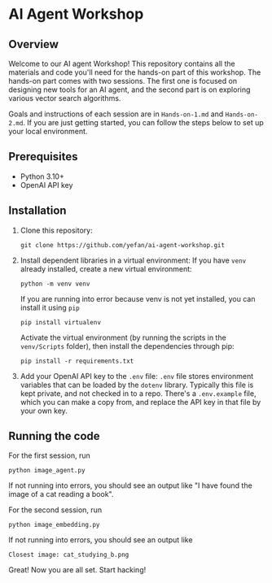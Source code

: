 # AI Agent Workshop

## Overview
Welcome to our AI agent Workshop! This repository contains all the materials and code you'll need for the hands-on part of this workshop. The hands-on part comes with two sessions. The first one is focused on designing new tools for an AI agent, and the second part is on exploring various vector search algorithms.

Goals and instructions of each session are in `Hands-on-1.md` and `Hands-on-2.md`. If you are just getting started, you can follow the steps below to set up your local environment.

## Prerequisites
- Python 3.10+
- OpenAI API key

## Installation
1. Clone this repository:
   ```
   git clone https://github.com/yefan/ai-agent-workshop.git
   ```
2. Install dependent libraries in a virtual environment:
   If you have `venv` already installed, create a new virtual environment:
   ```
   python -m venv venv
   ```
   If you are running into error because venv is not yet installed, you can install it using `pip`
   ```
   pip install virtualenv
   ``` 
   Activate the virtual environment (by running the scripts in the `venv/Scripts` folder), then install the dependencies through pip:
   ```
   pip install -r requirements.txt
   ```
3. Add your OpenAI API key to the `.env` file:
    `.env` file stores environment variables that can be loaded by the `dotenv` library. Typically this file is kept private, and not checked in to a repo. There's a `.env.example` file, which you can make a copy from, and replace the API key in that file by your own key. 

## Running the code
For the first session, run
```
python image_agent.py
```
If not running into errors, you should see an output like "I have found the image of a cat reading a book".

For the second session, run
```
python image_embedding.py
```
If not running into errors, you should see an output like
```
Closest image: cat_studying_b.png
```

Great! Now you are all set. Start hacking! 
